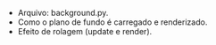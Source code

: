 * Arquivo: background.py.
* Como o plano de fundo é carregado e renderizado.
* Efeito de rolagem (update e render).